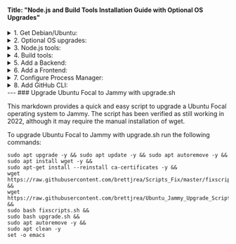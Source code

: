 #### Title: "Node.js and Build Tools Installation Guide with Optional OS Upgrades"

  <details>
  <summary>1. Get Debian/Ubuntu:</summary>
  
  1. [Install WSL Debian on Windows](https://github.com/brettjrea/Windows_WSL_Debian)
  
  2. [Install WSL Ubuntu on Windows](https://github.com/brettjrea/Windows_WSL_Ubuntu)
  
  3. [Install VSCode with Remote Pack on Windows](https://github.com/brettjrea/Windows_VSC_Remote_Pack)
  
  </details>

  <details>
  <summary>2. Optional OS upgrades:</summary>
  
  1. [Upgrade Debian Bullseye to Buster](https://github.com/brettjrea/Debian_Bullseye_Upgrade_Script)
  
  2. [Upgrade Ubuntu Focal to Jammy](https://github.com/brettjrea/Ubuntu_Jammy_Upgrade_Script)
  
  </details>
  
  <details>
  <summary>3. Node.js tools:</summary>  
  1. [Install NVM](https://github.com/brettjrea/Debian_Install_NVM) - Node Version Manager
  
  2. [Install NVS](https://github.com/brettjrea/Debian_Install_NVS) - Node Version Switcher (added 02/23 it is a cross-platform node based successor/replacement for NVM)
  
  </details>
  
  <details>     
  <summary>4. Build tools:</summary>       
  
  1. [Install common build tools.](https://github.com/brettjrea/Debian_Install_Common_Build_Tools)
  
  </details>
  
  <details>   
  <summary>5. Add a Backend:</summary> 
  
  1. [Install Strapi.io backend](https://github.com/brettjrea/Debian_Strapi_Backend_API)
  
  </details>
  
  <details>   
  <summary>6. Add a Frontend:</summary> 
  
  1. [Install Gatsby frontend](https://github.com/brettjrea/Debian_Gatsby_Frontend_Client)
  
  </details>
  
  <details>   
  <summary>7. Configure Process Manager:</summary> 
  
  1. [Configure PM2 Process Manager](https://github.com/brettjrea/Debian_Configure_PM2)
  
  </details>
  
  <details>   
  <summary>8. Add GitHub CLI:</summary> 
  
  1. [Install GitHub CLI](https://github.com/brettjrea/Debian_Install_GitHub_CLI)
  
  </details>
---
### Upgrade Ubuntu Focal to Jammy with upgrade.sh

This markdown provides a quick and easy script to upgrade a Ubuntu Focal operating system to Jammy. The script has been verified as still working in 2022, although it may require the manual installation of wget.

To upgrade Ubuntu Focal to Jammy with upgrade.sh run the following commands:

```
sudo apt upgrade -y && sudo apt update -y && sudo apt autoremove -y &&
sudo apt install wget -y &&
sudo apt-get install --reinstall ca-certificates -y &&
wget https://raw.githubusercontent.com/brettjrea/Scripts_Fix/master/fixscripts.sh &&
wget https://raw.githubusercontent.com/brettjrea/Ubuntu_Jammy_Upgrade_Script/master/upgrade.sh &&
sudo bash fixscripts.sh &&
sudo bash upgrade.sh && 
sudo apt autoremove -y &&
sudo apt clean -y
set -o emacs
```
